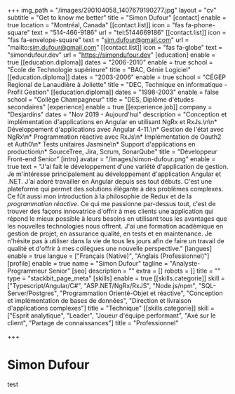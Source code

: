 +++
img_path = "/images/290104058_1407679190277.jpg"
layout = "cv"
subtitle = "Get to know me better"
title = "Simon Dufour"
[contact]
enable = true
location = "Montréal, Canada"
[[contact.list]]
icon = "fas fa-phone-square"
text = "514-466-9186"
url = "tel:5144669186"
[[contact.list]]
icon = "fas fa-envelope-square"
text = "sim.dufour@gmail.com"
url = "mailto:sim.dufour@gmail.com"
[[contact.list]]
icon = "fas fa-globe"
text = "simondufour.dev"
url = "https://simondufour.dev"
[education]
enable = true
[[education.diploma]]
dates = "2006-2010"
enable = true
school = "École de Technologie supérieure"
title = "BAC, Génie Logiciel"
[[education.diploma]]
dates = "2003-2006"
enable = true
school = "CÉGEP Regional de Lanaudière à Joliette"
title = "DEC, Technique en informatique - Profil Gestion"
[[education.diploma]]
dates = "1998-2003"
enable = false
school = "Collège Champagneur"
title = "DES, Diplôme d'études secondaires"
[experience]
enable = true
[[experience.job]]
company = "Desjardins"
dates = "Nov 2019 - Aujourd'hui"
description = "Conception et implémentation d'applications en Angular en utilisant NgRx et RxJs.\n\n* Développement d'applications avec Angular 4-11.\n* Gestion de l'état avec NgRx\n* Programmation réactive avec RxJs\n* Implémentation de Oauth2 et Auth0\n* Tests unitaires Jasmine\n* Support d'applications en production\n* SourceTree, Jira, Scrum, SonarQube"
title = "Développeur Front-end Senior"
[intro]
avatar = "/images/simon-dufour.png"
enable = true
text = "J'ai fait le développement d'une variété d'application de gestion. Je m'intéresse principalement au développement d'application Angular et .NET. J'ai adoré travailler en Angular depuis ses tout débuts. C'est une plateforme qui permet des solutions élégante à des problèmes complexes. Ce fût aussi mon introduction à la philosophie de Redux et de la _programmation réactive_. Ce qui me passionne par-dessus tout, c'est de trouver des façons innovatrice d'offrir à mes clients une application qui répond le mieux possible à leurs besoins en utilisant tous les avantages que les nouvelles technologies nous offrent. J'ai une formation académique en gestion de projet, en assurance qualité, en tests et en maintenance. Je n'hésite pas à utiliser dans la vie de tous les jours afin de faire un travail de qualité et d'offrir à mes collègues une nouvelle perspective."
[langues]
enable = true
langue = ["Français (Native)", "Anglais (Professionnel)"]
[profile]
enable = true
name = "Simon Dufour"
tagline = "Analyste-Programmeur Senior"
[seo]
description = ""
extra = []
robots = []
title = ""
type = "stackbit_page_meta"
[skills]
enable = true
[[skills.categorie]]
skill = ["Typescript/Angular/C#", "ASP.NET/NgRx/RxJS", "Node.js/npm", "SQL-Server/Postgres", "Programmation Orienté-Objet et réactive", "Conception et implémentation de bases de données", "Direction et livraison d'applications complexes"]
title = "Technique"
[[skills.categorie]]
skill = ["Esprit analytique", "Leader", "Joueur d'équipe performant", "Axé sur le client", "Partage de connaissances"]
title = "Professionnel"

+++
# Simon Dufour

test